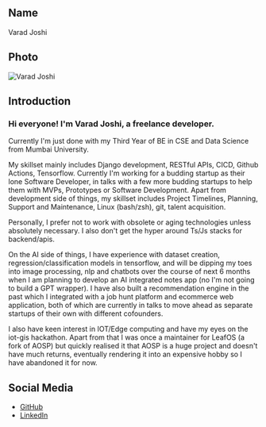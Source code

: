 ## Name
Varad Joshi

## Photo
![Varad Joshi](https://media.licdn.com/dms/image/D4D03AQFeovFKvemrsQ/profile-displayphoto-shrink_200_200/0/1714494071314?e=1723680000&v=beta&t=n9A40dYa3umSCzVhB69OEiAy48OnJqvl8zr9PLbiGeU)

## Introduction
### Hi everyone! I'm Varad Joshi, a freelance developer. 

Currently I'm just done with my Third Year of BE in CSE and Data Science from Mumbai University. 

My skillset mainly includes Django development, RESTful APIs, CICD, Github Actions, Tensorflow. Currently I'm working for a budding startup as their lone Software Developer, in talks with a few more budding startups to help them with MVPs, Prototypes or Software Development. Apart from development side of things, my skillset includes Project Timelines, Planning, Support and Maintenance, Linux (bash/zsh), git, talent acquisition.

Personally, I prefer not to work with obsolete or aging technologies unless absolutely necessary. I also don't get the hyper around Ts/Js stacks for backend/apis. 

On the AI side of things, I have experience with dataset creation, regression/classification models in tensorflow, and will be dipping my toes into image processing, nlp and chatbots over the course of next 6 months when I am planning to develop an AI integrated notes app (no I'm not going to build a GPT wrapper). I have also built a recommendation engine in the past which I integrated with a job hunt platform and ecommerce web application, both of which are currently in talks to move ahead as separate startups of their own with different cofounders.

I also have keen interest in IOT/Edge computing and have my eyes on the iot-gis hackathon. Apart from that I was once a maintainer for LeafOS (a fork of AOSP) but quickly realised it that AOSP is a huge project and doesn't have much returns, eventually rendering it into an expensive hobby so I have abandoned it for now.

## Social Media
- [GitHub](https://github.com/varad-13)
- [LinkedIn](https://www.linkedin.com/in/varad13)
